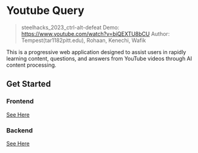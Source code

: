 # Youtube Query
> steelhacks_2023_ctrl-alt-defeat
> Demo: https://www.youtube.com/watch?v=biQEXTU8bCU
> Author: Tempest(tar1182pitt.edu), Rohaan, Kenechi, Wafik

This is a progressive web application designed to assist users in rapidly learning content, questions, and answers from YouTube videos through AI content processing.

## Get Started

### Frontend
[See Here](./youtube-query-frontend/README.md)

### Backend
[See Here](./backend/README.md)
